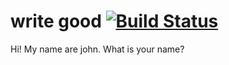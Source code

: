 # write good [![Build Status](https://travis-ci.org/btford/write-good.svg?branch=master)](https://travis-ci.org/btford/write-good)

Hi! My name are john. What is your name?
